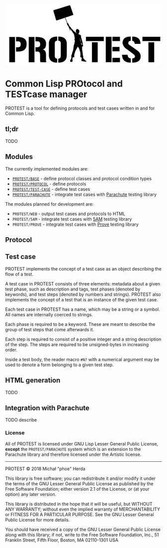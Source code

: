 <p align="center">
  <img src="doc/logo.png">
</p>

# Common Lisp PROtocol and TESTcase manager

PROTEST is a tool for defining protocols and test cases written in and for
Common Lisp.

## tl;dr

TODO

## Modules

The currently implemented modules are:

  * [`PROTEST/BASE`](doc/base.md) -
    define protocol classes and protocol condition types
  * [`PROTEST/PROTOCOL`](doc/protocolmd) -
    define protocols
  * [`PROTEST/TEST-CASE`](doc/test-case.md) -
    define test cases
  * [`PROTEST/PARACHUTE`](doc/parachutemd) -
    integrate test cases with
    [Parachute](https://github.com/Shinmera/parachute/) testing library

The modules planned for development are:

  * `PROTEST/WEB` -
    output test cases and protocols to HTML
  * `PROTEST/5AM` -
    integrate test cases with [5AM](https://github.com/sionescu/fiveam) testing
    library
  * `PROTEST/PROVE` -
    integrate test cases with [Prove](https://github.com/fukamachi/prove)
    testing library


## Protocol
## Test case

PROTEST implements the concept of a test case as an object describing the flow
of a test.

A test case in PROTEST consists of three elements: metadata about a
given test phase, such as description and tags, test phases (denoted by
keywords), and test steps (denoted by numbers and strings). PROTEST also
implements the concept of a test that is an instance of the given test case.

Each test case in PROTEST has a name, which may be a string or a symbol. All names
are internally coerced to strings.

Each phase is required to be a keyword. These are meant to describe the group of
test steps that come afterwards it.

Each step is required to consist of a positive integer and a string
description of the step. The steps are required to be unsigned-bytes in
increasing order.

Inside a test body, the reader macro `#N?` with a numerical argument may be
used to denote a form belonging to a given test step.

## HTML generation

TODO

## Integration with Parachute

TODO describe

### License

All of PROTEST is licensed under GNU Lisp Lesser General Public License,
**except** the `PROTEST/PARACHUTE` system which is an extension to the Parachute
library and therefore licensed under the Artistic license.

-----------

PROTEST © 2018 Michał "phoe" Herda

This library is free software; you can redistribute it and/or modify it under
the terms of the GNU Lesser General Public License as published by the Free
Software Foundation; either version 2.1 of the License, or (at your option) any
later version.

This library is distributed in the hope that it will be useful, but WITHOUT ANY
WARRANTY; without even the implied warranty of MERCHANTABILITY or FITNESS FOR A
PARTICULAR PURPOSE. See the GNU Lesser General Public License for more details.

You should have received a copy of the GNU Lesser General Public License along
with this library; if not, write to the Free Software Foundation, Inc., 51
Franklin Street, Fifth Floor, Boston, MA 02110-1301 USA
